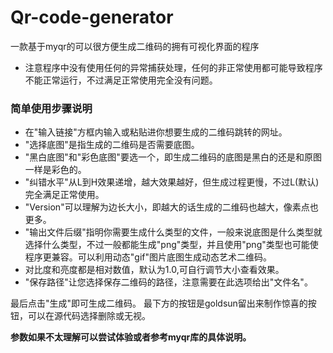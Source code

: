 # Qr-code-generator
一款基于myqr的可以很方便生成二维码的拥有可视化界面的程序



- 注意程序中没有使用任何的异常捕获处理，任何的非正常使用都可能导致程序不能正常运行，不过满足正常使用完全没有问题。


### 简单使用步骤说明
- 在"输入链接"方框内输入或粘贴进你想要生成的二维码跳转的网址。
- "选择底图"是指生成的二维码是否需要底图。
- "黑白底图"和"彩色底图"要选一个，即生成二维码的底图是黑白的还是和原图一样是彩色的。
- "纠错水平"从L到H效果递增，越大效果越好，但生成过程更慢，不过L(默认)完全满足正常使用。
- "Version"可以理解为边长大小，即越大的话生成的二维码也越大，像素点也更多。
- "输出文件后缀"指明你需要生成什么类型的文件，一般来说底图是什么类型就选择什么类型，不过一般都能生成"png"类型，并且使用"png"类型也可能使程序更兼容。可以利用动态"gif"图片底图生成动态艺术二维码。
- 对比度和亮度都是相对数值，默认为1.0,可自行调节大小查看效果。
- "保存路径"让您选择保存二维码的路径，注意需要在此选项给出"文件名"。

最后点击"生成"即可生成二维码。
最下方的按钮是goldsun留出来制作惊喜的按钮，可以在源代码选择删除或无视。

**参数如果不太理解可以尝试体验或者参考myqr库的具体说明。**
